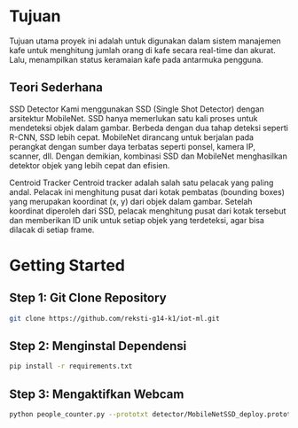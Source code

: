 # Tujuan
Tujuan utama proyek ini adalah untuk digunakan dalam sistem manajemen kafe untuk menghitung jumlah orang di kafe secara real-time dan akurat. Lalu, menampilkan status keramaian kafe pada antarmuka pengguna.

## Teori Sederhana
SSD Detector
Kami menggunakan SSD (Single Shot Detector) dengan arsitektur MobileNet. SSD hanya memerlukan satu kali proses untuk mendeteksi objek dalam gambar. Berbeda dengan dua tahap deteksi seperti R-CNN, SSD lebih cepat.
MobileNet dirancang untuk berjalan pada perangkat dengan sumber daya terbatas seperti ponsel, kamera IP, scanner, dll. Dengan demikian, kombinasi SSD dan MobileNet menghasilkan detektor objek yang lebih cepat dan efisien.

Centroid Tracker
Centroid tracker adalah salah satu pelacak yang paling andal. Pelacak ini menghitung pusat dari kotak pembatas (bounding boxes) yang merupakan koordinat (x, y) dari objek dalam gambar. Setelah koordinat diperoleh dari SSD, pelacak menghitung pusat dari kotak tersebut dan memberikan ID unik untuk setiap objek yang terdeteksi, agar bisa dilacak di setiap frame.

# Getting Started

## Step 1: Git Clone Repository
```bash
git clone https://github.com/reksti-g14-k1/iot-ml.git
```

## Step 2: Menginstal Dependensi
```bash
pip install -r requirements.txt
```

## Step 3: Mengaktifkan Webcam
```bash
python people_counter.py --prototxt detector/MobileNetSSD_deploy.prototxt --model detector/MobileNetSSD_deploy.caffemodel
```
